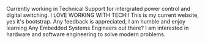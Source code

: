 Currently working in Technical Support for intergrated power control and digital switching.  I LOVE WORKING WITH TECH!!  This is my current website, yes it's bootstrap. 
Any feedback is appreciated, I am humble and enjoy learning
Any Embedded Systems Engineers out there?  I am interested in hardware and software engineering to solve modern problems.
